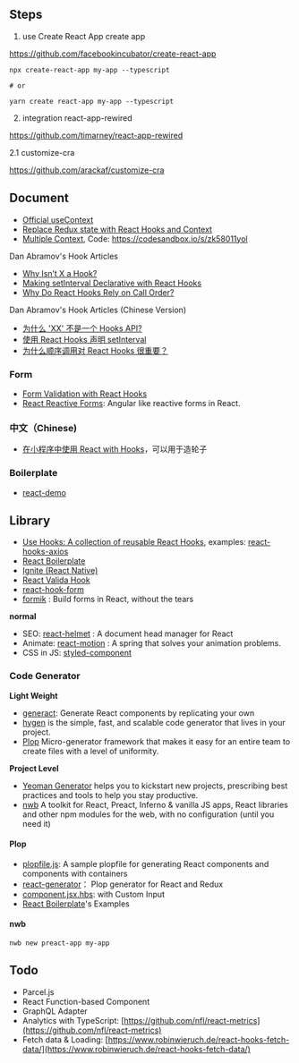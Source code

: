 
## Steps

1. use Create React App create app

https://github.com/facebookincubator/create-react-app

```
npx create-react-app my-app --typescript

# or

yarn create react-app my-app --typescript
```


2. integration react-app-rewired

https://github.com/timarney/react-app-rewired

2.1 customize-cra

https://github.com/arackaf/customize-cra

## Document

 - [Official useContext](https://zh-hans.reactjs.org/docs/hooks-reference.html#usecontext)
 - [Replace Redux state with React Hooks and Context](https://itnext.io/replace-redux-state-with-react-hooks-and-context-7906e0fd5521)
 - [Multiple Context](https://stackoverflow.com/questions/54119268/how-to-use-react-hooks-context-with-multiple-values-for-providers), Code: https://codesandbox.io/s/zk58011yol

Dan Abramov's Hook Articles

 - [Why Isn’t X a Hook?](https://overreacted.io/why-isnt-x-a-hook/)
 - [Making setInterval Declarative with React Hooks](https://overreacted.io/making-setinterval-declarative-with-react-hooks/)
 - [Why Do React Hooks Rely on Call Order?](https://overreacted.io/why-do-hooks-rely-on-call-order/)
 
Dan Abramov's Hook Articles (Chinese Version)

 - [为什么 'XX' 不是一个 Hooks API?](https://overreacted.io/zh-hans/why-isnt-x-a-hook/)
 - [使用 React Hooks 声明 setInterval](https://overreacted.io/zh-hans/making-setinterval-declarative-with-react-hooks/)
 - [为什么顺序调用对 React Hooks 很重要？](https://overreacted.io/zh-hans/why-do-hooks-rely-on-call-order/)

### Form 

 - [Form Validation with React Hooks](https://itnext.io/form-validation-with-react-hooks-ab0dbba23b9f)
 - [React Reactive Forms](https://github.com/bietkul/react-reactive-form#readme): Angular like reactive forms in React. 

### 中文（Chinese)

 - [在小程序中使用 React with Hooks](https://github.com/remaxjs/remax/issues/1)，可以用于造轮子

### Boilerplate

 - [react-demo](https://github.com/yangmingshan/react-demo)

## Library

 - [Use Hooks: A collection of reusable React Hooks](https://github.com/use-hooks), examples: [react-hooks-axios](https://github.com/use-hooks/react-hooks-axios)
 - [React Boilerplate](https://github.com/react-boilerplate/react-boilerplate)
 - [Ignite (React Native)](https://github.com/infinitered/ignite)
 - [React Valida Hook](https://github.com/highercomve/react-valida-hook) 
 - [react-hook-form](https://github.com/react-hook-form/react-hook-form)
 - [formik](https://github.com/jaredpalmer/formik) : Build forms in React, without the tears
 
**normal**

 - SEO: [react-helmet](https://github.com/nfl/react-helmet) : A document head manager for React
 - Animate: [react-motion](https://github.com/chenglou/react-motion) : A spring that solves your animation problems.
 - CSS in JS: [styled-component](https://github.com/styled-components/styled-components)
 

### Code Generator

**Light Weight**

 - [generact](https://github.com/diegohaz/generact): Generate React components by replicating your own
 - [hygen](https://github.com/jondot/hygen) is the simple, fast, and scalable code generator that lives in your project.
 - [Plop](https://github.com/amwmedia/plop) Micro-generator framework that makes it easy for an entire team to create files with a level of uniformity. 

**Project Level**

 - [Yeoman Generator](https://yeoman.io) helps you to kickstart new projects, prescribing best practices and tools to help you stay productive.
 - [nwb](https://github.com/insin/nwb) A toolkit for React, Preact, Inferno & vanilla JS apps, React libraries and other npm modules for the web, with no configuration (until you need it)

#### Plop

 - [plopfile.js](https://gist.github.com/kitze/cb042d76b3195b78283c6250418ec338): A sample plopfile for generating React components and components with containers
 - [react-generator](https://github.com/bernabe9/react-generator)： Plop generator for React and Redux
 - [component.jsx.hbs](https://gist.github.com/idan/7a9448d8fee22189b808): with Custom Input
 - [React Boilerplate](https://github.com/react-boilerplate/react-boilerplate/tree/master/internals/generators)'s Examples

#### nwb

```
nwb new preact-app my-app
```                                                                  

## Todo

 - Parcel.js
 - React Function-based Component
 - GraphQL Adapter 
 - Analytics with TypeScript: [https://github.com/nfl/react-metrics](https://github.com/nfl/react-metrics)
 - Fetch data & Loading: [https://www.robinwieruch.de/react-hooks-fetch-data/](https://www.robinwieruch.de/react-hooks-fetch-data/)
